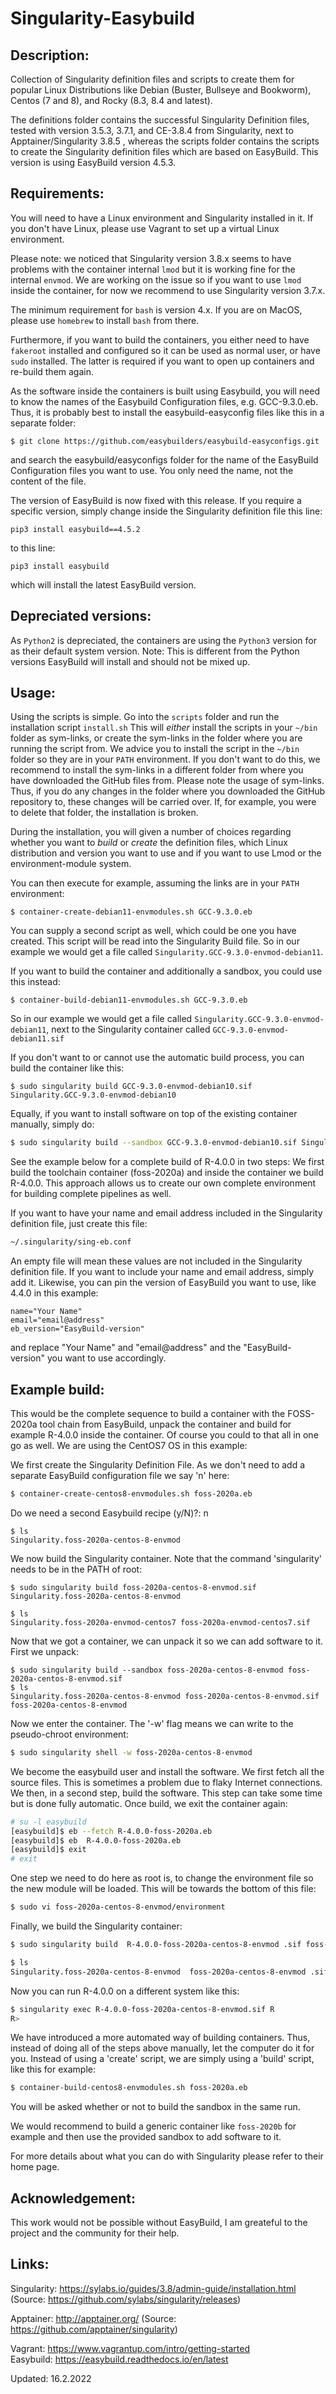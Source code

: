 # Singularity-Easybuild
Description:
-----------
Collection of Singularity definition files and scripts to create them for popular Linux Distributions like Debian (Buster, Bullseye and Bookworm), Centos (7 and 8), and Rocky (8.3, 8.4 and latest). 

The definitions folder contains the successful Singularity Definition files, tested with version 3.5.3, 3.7.1, and CE-3.8.4 from Singularity, next to Apptainer/Singularity 3.8.5 , whereas the scripts folder contains the scripts to create the Singularity definition files which are based on EasyBuild. This version is using EasyBuild version 4.5.3.

Requirements:
------------
You will need to have a Linux environment and Singularity installed in it. 
If you don't have Linux, please use Vagrant to set up a virtual Linux environment.

Please note: we noticed that Singularity version 3.8.x seems to have problems with the container internal `lmod` but it is working fine for the internal `envmod`. We are working on the issue so if you want to use `lmod` inside the container, for now we recommend to use Singularity version 3.7.x. 

The minimum requirement for `bash` is version 4.x. If you are on MacOS, please use `homebrew` to install `bash` from there. 

Furthermore, if you want to build the containers, you either need to have `fakeroot` installed and configured so it can be used as normal user, or have `sudo` installed. The latter is required if you want to open up containers and re-build them again. 

As the software inside the containers is built using Easybuild, you will need to know the names of the Easybuild Configuration files, e.g. GCC-9.3.0.eb.
Thus, it is probably best to install the easybuild-easyconfig files like this in a separate folder:

	$ git clone https://github.com/easybuilders/easybuild-easyconfigs.git

and search the easybuild/easyconfigs folder for the name of the EasyBuild Configuration files you want to use. You only need the name, not the content of the file.

The version of EasyBuild  is now fixed with this release. If you require a specific version, simply change inside the Singularity definition file this line:

```
pip3 install easybuild==4.5.2
```

to this line:

```
pip3 install easybuild
```

which will install the latest EasyBuild version. 

## Depreciated versions:

As `Python2` is depreciated, the containers are using the `Python3` version for as their default system version. Note:  This is different from the Python versions EasyBuild will install and should not be mixed up.

Usage:
-----
Using the scripts is simple. Go into the `scripts` folder and run the installation script `install.sh` This will *either* install the scripts in your `~/bin` folder as sym-links, or create the sym-links in the folder where you are running the script from. We advice you to install the script in the `~/bin` folder so they are in your `PATH` environment. If you don't want to do this, we recommend to install the sym-links in a different folder from where you have downloaded the GitHub files from. Please note the usage of sym-links. Thus, if you do any changes in the folder where you downloaded the GitHub repository to, these changes will be carried over. If, for example, you were to delete that folder, the installation is broken. 

During the installation, you will given a number of choices regarding whether you want to *build* or *create* the definition files, which Linux distribution and version you want to use and if you want to use Lmod or the environment-module system. 

You can then execute for example, assuming the links are in your `PATH` environment:

	$ container-create-debian11-envmodules.sh GCC-9.3.0.eb

You can supply a second script as well, which could be one you have created. This script will be 
read into the Singularity Build file. So in our example we would get a file called `Singularity.GCC-9.3.0-envmod-debian11`.

If you want to build the container and additionally a sandbox, you could use this instead:

```
$ container-build-debian11-envmodules.sh GCC-9.3.0.eb
```

So in our example we would get a file called `Singularity.GCC-9.3.0-envmod-debian11`, next to the Singularity container called `GCC-9.3.0-envmod-debian11.sif`

If you don't want to or cannot use the automatic build process, you can build the container like this:

	$ sudo singularity build GCC-9.3.0-envmod-debian10.sif Singularity.GCC-9.3.0-envmod-debian10

Equally, if you want to install software on top of the existing container manually, simply do:

```bash
$ sudo singularity build --sandbox GCC-9.3.0-envmod-debian10.sif Singularity.GCC-9.3.0-envmod-debian10
```

See the example below for a complete build of R-4.0.0 in two steps: We first build the toolchain container (foss-2020a) and inside the container we build R-4.0.0. This approach allows us to create our own complete environment for building complete pipelines as well. 

If you want to have your name and email address included in the Singularity definition file, just create this file:

```bash
~/.singularity/sing-eb.conf
```

An empty file will mean these values are not included in the Singularity definition file. If you want to include your name and email address, simply add it. Likewise, you can pin the version of EasyBuild you want to use, like 4.4.0 in this example:

	name="Your Name"
	email="email@address"
	eb_version="EasyBuild-version"

and replace "Your Name" and "email@address" and the "EasyBuild-version" you want to use accordingly.


Example build:
-------------
This would be the complete sequence to build a container with the FOSS-2020a tool chain from EasyBuild, unpack the container and build for example R-4.0.0 inside the container. Of course you could to that all in one go as well. We are using the CentOS7 OS in this example:

We first create the Singularity Definition File. As we don't need to add a separate EasyBuild configuration file we say 'n' here:

```bash
$ container-create-centos8-envmodules.sh foss-2020a.eb
```
Do we need a second Easybuild recipe (y/N)?: n

	$ ls
	Singularity.foss-2020a-centos-8-envmod

We now build the Singularity container. Note that the command 'singularity' needs to be in the 
PATH of root:

	$ sudo singularity build foss-2020a-centos-8-envmod.sif Singularity.foss-2020a-centos-8-envmod
	
	$ ls
	Singularity.foss-2020a-envmod-centos7 foss-2020a-envmod-centos7.sif 

Now that we got a container, we can unpack it so we can add software to it. 
First we unpack:

	$ sudo singularity build --sandbox foss-2020a-centos-8-envmod foss-2020a-centos-8-envmod.sif
	$ ls
	Singularity.foss-2020a-centos-8-envmod foss-2020a-centos-8-envmod.sif foss-2020a-centos-8-envmod

Now we enter the container. The '-w' flag means we can write to the pseudo-chroot environment: 

```bash
$ sudo singularity shell -w foss-2020a-centos-8-envmod 
```

We become the easybuild user and install the software. We first fetch all the source files. This 
is sometimes a problem due to flaky Internet connections. We then, in a second step, build the 
software. This step can take some time but is done fully automatic. Once build, we exit the 
container again:

```bash
# su -l easybuild
[easybuild]$ eb --fetch R-4.0.0-foss-2020a.eb
[easybuild]$ eb  R-4.0.0-foss-2020a.eb
[easybuild]$ exit
# exit
```

One step we need to do here as root is, to change the environment file so the new module will be loaded. This will be towards the bottom of this file:

```bash
$ sudo vi foss-2020a-centos-8-envmod/environment
```

Finally, we build the Singularity container:

```bash
$ sudo singularity build  R-4.0.0-foss-2020a-centos-8-envmod .sif foss-2020a-centos-8-envmod 

$ ls
Singularity.foss-2020a-centos-8-envmod  foss-2020a-centos-8-envmod .sif foss-2020a-centos-8-envmod  R-4.0.0-foss-2020a-centos-8-envmod .sif 
```

Now you can run R-4.0.0 on a different system like this:

```bash
$ singularity exec R-4.0.0-foss-2020a-centos-8-envmod.sif R
R>
```

We have introduced a more automated way of building containers. Thus, instead of doing all of the steps above manually, let the computer do it for you. Instead of using a 'create' script, we are simply using a 'build' script, like this for example:

```bash
$ container-build-centos8-envmodules.sh foss-2020a.eb
```

You will be asked whether or not to build the sandbox in the same run. 

We would recommend to build a generic container like `foss-2020b` for example and then use the provided sandbox to add software to it. 

For more details about what you can do with Singularity please refer to their home page.  


Acknowledgement:
---------------
This work would not be possible without EasyBuild,  I am greateful to the project and the community for their help.

Links:
-----
Singularity: https://sylabs.io/guides/3.8/admin-guide/installation.html  
(Source: https://github.com/sylabs/singularity/releases)

Apptainer: http://apptainer.org/
(Source: https://github.com/apptainer/singularity)

Vagrant: https://www.vagrantup.com/intro/getting-started  
Easybuild: https://easybuild.readthedocs.io/en/latest  

Updated: 16.2.2022
